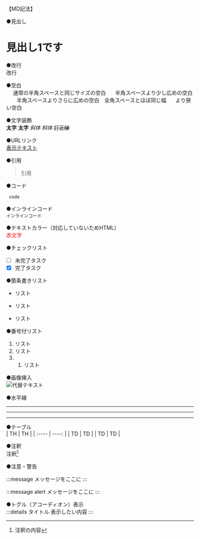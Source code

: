 【MD記法】<br>

●見出し<br>
# 見出し1です

●改行<br>
改行<br>

●空白<br>
&nbsp;　通常の半角スペースと同じサイズの空白
&ensp;　半角スペースより少し広めの空白
&emsp;　半角スペースよりさらに広めの空白　全角スペースとほぼ同じ幅
&thinsp;　&nbsp;より狭い空白

●文字装飾<br>
 **太字** 
__太字__ 
 *斜体* 
 _斜体_ 
 ~~訂正線~~

●URLリンク<br>
[表示テキスト](URL)

●引用<br>
> 引用

●コード<br>
 ```
  code
 ```

●インラインコード<br>
`インラインコード`

●テキストカラー（対応していないためHTML）<br>
<span style="color: red; ">赤文字</span>

●チェックリスト<br>
- [ ] 未完了タスク
- [x] 完了タスク

●箇条書きリスト<br>
- リスト
* リスト
+ リスト

●番号付リスト<br>
1. リスト
2. リスト
2. 1. リスト

●画像挿入<br>
![代替テキスト](URL) 

●水平線<br>
***
---
_ _ _

●テーブル<br>
|  TH  |  TH  |
| :---- | ----: |
|  TD  |  TD  |
|  TD  |  TD  |

●注釈<br>
注釈[^1]
[^1]:注釈の内容

●注意・警告<br>

:::message
メッセージをここに
:::

:::message alert
メッセージをここに
:::

●トグル（アコーディオン）表示<br>
:::details タイトル
表示したい内容
:::
